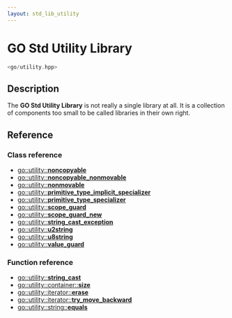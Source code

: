 ```yaml
---
layout: std_lib_utility
---
```


# GO Std Utility Library

```c++
<go/utility.hpp>
```

## Description

The **GO Std Utility Library** is not really a single library at all. It is a collection
of components too small to be called libraries in their own right.

## Reference

### Class reference

* [go\::utility\::**noncopyable**](./class_noncopyable.html)
* [go\::utility\::**noncopyable_nonmovable**](./class_noncopyable_nonmovable.html)
* [go\::utility\::**nonmovable**](./class_nonmovable.html)
* [go\::utility\::**primitive_type_implicit_specializer**](./class_template_primitive_type_implicit_specializer.html)
* [go\::utility\::**primitive_type_specializer**](./class_template_primitive_type_specializer.html)
* [go\::utility\::**scope_guard**](./class_scope_guard.html)
* [go\::utility\::**scope_guard_new**](./class_template_scope_guard_new.html)
* [go\::utility\::**string_cast_exception**](./class_string_cast_exception.html)
* [go\::utility\::**u2string**](./class_u2string.html)
* [go\::utility\::**u8string**](./class_u8string.html)
* [go\::utility\::**value_guard**](./class_template_value_guard.html)

### Function reference

* [go\::utility\::**string_cast**](./function_template_string_cast.html)
* [go\::utility\::container\::**size**](./function_template_size.html)
* [go\::utility\::iterator\::**erase**](./function_template_erase.html)
* [go\::utility\::iterator\::**try_move_backward**](./function_template_try_move_backward.html)
* [go\::utility\::string\::**equals**](./function_template_equals.html)
